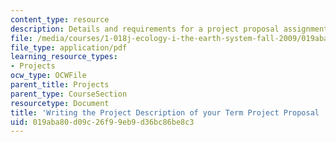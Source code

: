 ```yaml
---
content_type: resource
description: Details and requirements for a project proposal assignment.
file: /media/courses/1-018j-ecology-i-the-earth-system-fall-2009/019aba80d09c26f99eb9d36bc86be8c3_MIT1_018JF09_Proj_Desc.pdf
file_type: application/pdf
learning_resource_types:
- Projects
ocw_type: OCWFile
parent_title: Projects
parent_type: CourseSection
resourcetype: Document
title: 'Writing the Project Description of your Term Project Proposal '
uid: 019aba80-d09c-26f9-9eb9-d36bc86be8c3
---
```

